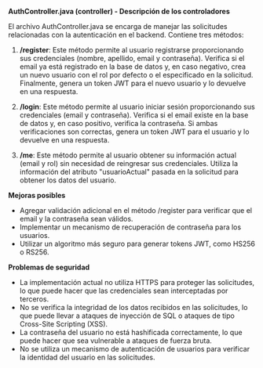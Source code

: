 **AuthController.java (controller) - Descripción de los controladores**

El archivo AuthController.java se encarga de manejar las solicitudes relacionadas con la autenticación en el backend. Contiene tres métodos:

1. **/register**: Este método permite al usuario registrarse proporcionando sus credenciales (nombre, apellido, email y contraseña). Verifica si el email ya está registrado en la base de datos y, en caso negativo, crea un nuevo usuario con el rol por defecto o el especificado en la solicitud. Finalmente, genera un token JWT para el nuevo usuario y lo devuelve en una respuesta.

2. **/login**: Este método permite al usuario iniciar sesión proporcionando sus credenciales (email y contraseña). Verifica si el email existe en la base de datos y, en caso positivo, verifica la contraseña. Si ambas verificaciones son correctas, genera un token JWT para el usuario y lo devuelve en una respuesta.

3. **/me**: Este método permite al usuario obtener su información actual (email y rol) sin necesidad de reingresar sus credenciales. Utiliza la información del atributo "usuarioActual" pasada en la solicitud para obtener los datos del usuario.

**Mejoras posibles**

* Agregar validación adicional en el método /register para verificar que el email y la contraseña sean válidos.
* Implementar un mecanismo de recuperación de contraseña para los usuarios.
* Utilizar un algoritmo más seguro para generar tokens JWT, como HS256 o RS256.

**Problemas de seguridad**

* La implementación actual no utiliza HTTPS para proteger las solicitudes, lo que puede hacer que las credenciales sean interceptadas por terceros.
* No se verifica la integridad de los datos recibidos en las solicitudes, lo que puede llevar a ataques de inyección de SQL o ataques de tipo Cross-Site Scripting (XSS).
* La contraseña del usuario no está hashificada correctamente, lo que puede hacer que sea vulnerable a ataques de fuerza bruta.
* No se utiliza un mecanismo de autenticación de usuarios para verificar la identidad del usuario en las solicitudes.